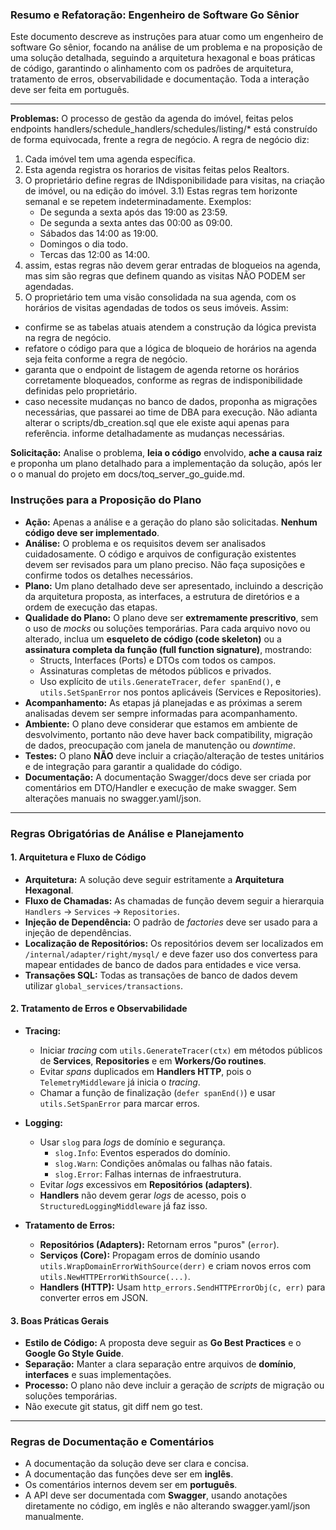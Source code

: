 ### Resumo e Refatoração: Engenheiro de Software Go Sênior

Este documento descreve as instruções para atuar como um engenheiro de software Go sênior, focando na análise de um problema e na proposição de uma solução detalhada, seguindo a arquitetura hexagonal e boas práticas de código, garantindo o alinhamento com os padrões de arquitetura, tratamento de erros, observabilidade e documentação. Toda a interação deve ser feita em português.

---

**Problemas:**
O processo de gestão da agenda do imóvel, feitas pelos endpoints handlers/schedule_handlers/schedules/listing/* está construído de forma equivocada, frente a regra de negócio.
A regra de negócio diz:
1) Cada imóvel tem uma agenda específica.
2) Esta agenda registra os horarios de visitas feitas pelos Realtors.
3) O proprietário define regras de INdisponibilidade para visitas, na criação de imóvel, ou na edição do imóvel.
  3.1) Estas regras tem horizonte semanal e se repetem indeterminadamente.
    Exemplos:
    - De segunda a sexta após das 19:00 as 23:59.
    - De segunda a sexta antes das 00:00 as 09:00.
    - Sábados das 14:00 as 19:00.
    - Domingos o dia todo.
    - Tercas das 12:00 as 14:00.
4) assim, estas regras não devem gerar entradas de bloqueios na agenda, mas sim são regras que definem quando as visitas NÃO PODEM ser agendadas.
5) O proprietário tem uma visão consolidada na sua agenda, com os horários de visitas agendadas de todos os seus imóveis.
Assim:
- confirme se as tabelas atuais atendem a construção da lógica prevista na regra de negócio.
- refatore o código para que a lógica de bloqueio de horários na agenda seja feita conforme a regra de negócio.
- garanta que o endpoint de listagem de agenda retorne os horários corretamente bloqueados, conforme as regras de indisponibilidade definidas pelo proprietário.
- caso necessite mudanças no banco de dados, proponha as migrações necessárias, que passarei ao time de DBA para execução. Não adianta alterar o scripts/db_creation.sql que ele existe aqui apenas para referência. informe detalhadamente as mudanças necessárias.

**Solicitação:** Analise o problema, **leia o código** envolvido, **ache a causa raiz** e proponha um plano detalhado para a implementação da solução, após ler o o manual do projeto em docs/toq_server_go_guide.md.

### **Instruções para a Proposição do Plano**

- **Ação:** Apenas a análise e a geração do plano são solicitadas. **Nenhum código deve ser implementado**.
- **Análise:** O problema e os requisitos devem ser analisados cuidadosamente. O código e arquivos de configuração existentes devem ser revisados para um plano preciso. Não faça suposições e confirme todos os detalhes necessários.
- **Plano:** Um plano detalhado deve ser apresentado, incluindo a descrição da arquitetura proposta, as interfaces, a estrutura de diretórios e a ordem de execução das etapas.
- **Qualidade do Plano:** O plano deve ser **extremamente prescritivo**, sem o uso de _mocks_ ou soluções temporárias. Para cada arquivo novo ou alterado, inclua um **esqueleto de código (code skeleton)** ou a **assinatura completa da função (full function signature)**, mostrando:
    * Structs, Interfaces (Ports) e DTOs com todos os campos.
    * Assinaturas completas de métodos públicos e privados.
    * Uso explícito de `utils.GenerateTracer`, `defer spanEnd()`, e `utils.SetSpanError` nos pontos aplicáveis (Services e Repositories).
- **Acompanhamento:** As etapas já planejadas e as próximas a serem analisadas devem ser sempre informadas para acompanhamento.
- **Ambiente:** O plano deve considerar que estamos em ambiente de desvolvimento, portanto não deve haver back compatibility, migração de dados, preocupação com janela de manutenção ou _downtime_.
- **Testes:** O plano **NÃO** deve incluir a criação/alteração de testes unitários e de integração para garantir a qualidade do código.
- **Documentação:** A documentação Swagger/docs deve ser criada por comentários em DTO/Handler e execução de make swagger. Sem alterações manuais no swagger.yaml/json.
---

### **Regras Obrigatórias de Análise e Planejamento**

#### 1. Arquitetura e Fluxo de Código
- **Arquitetura:** A solução deve seguir estritamente a **Arquitetura Hexagonal**.
- **Fluxo de Chamadas:** As chamadas de função devem seguir a hierarquia `Handlers` → `Services` → `Repositories`.
- **Injeção de Dependência:** O padrão de _factories_ deve ser usado para a injeção de dependências.
- **Localização de Repositórios:** Os repositórios devem ser localizados em `/internal/adapter/right/mysql/` e deve fazer uso dos convertess para mapear entidades de banco de dados para entidades e vice versa.
- **Transações SQL:** Todas as transações de banco de dados devem utilizar `global_services/transactions`.


#### 2. Tratamento de Erros e Observabilidade

- **Tracing:**
  - Iniciar _tracing_ com `utils.GenerateTracer(ctx)` em métodos públicos de **Services**, **Repositories** e em **Workers/Go routines**.
  - Evitar _spans_ duplicados em **Handlers HTTP**, pois o `TelemetryMiddleware` já inicia o _tracing_.
  - Chamar a função de finalização (`defer spanEnd()`) e usar `utils.SetSpanError` para marcar erros.

- **Logging:**
  - Usar `slog` para _logs_ de domínio e segurança.
    - `slog.Info`: Eventos esperados do domínio.
    - `slog.Warn`: Condições anômalas ou falhas não fatais.
    - `slog.Error`: Falhas internas de infraestrutura.
  - Evitar _logs_ excessivos em **Repositórios (adapters)**.
  - **Handlers** não devem gerar _logs_ de acesso, pois o `StructuredLoggingMiddleware` já faz isso.

- **Tratamento de Erros:**
  - **Repositórios (Adapters):** Retornam erros "puros" (`error`).
  - **Serviços (Core):** Propagam erros de domínio usando `utils.WrapDomainErrorWithSource(derr)` e criam novos erros com `utils.NewHTTPErrorWithSource(...)`.
  - **Handlers (HTTP):** Usam `http_errors.SendHTTPErrorObj(c, err)` para converter erros em JSON.

#### 3. Boas Práticas Gerais
- **Estilo de Código:** A proposta deve seguir as **Go Best Practices** e o **Google Go Style Guide**.
- **Separação:** Manter a clara separação entre arquivos de **domínio**, **interfaces** e suas implementações.
- **Processo:** O plano não deve incluir a geração de _scripts_ de migração ou soluções temporárias.
- Não execute git status, git diff nem go test.

---

### **Regras de Documentação e Comentários**

- A documentação da solução deve ser clara e concisa.
- A documentação das funções deve ser em **inglês**.
- Os comentários internos devem ser em **português**.
- A API deve ser documentada com **Swagger**, usando anotações diretamente no código, em inglês e não alterando swagger.yaml/json manualmente.